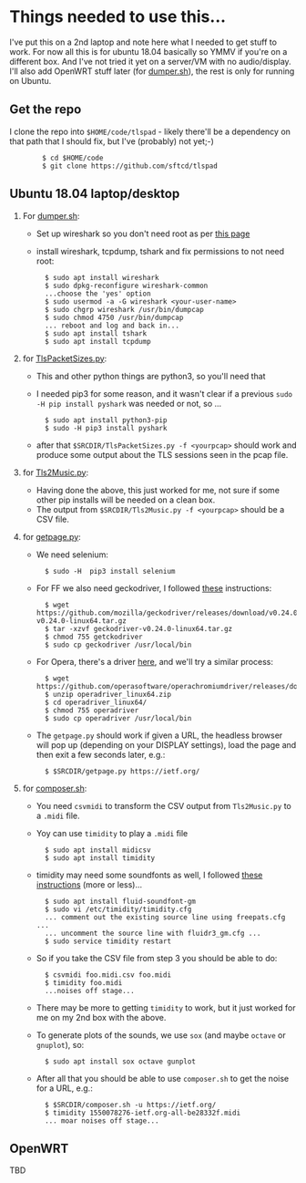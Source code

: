 # Things needed to use this...

I've put this on a 2nd laptop and note here what I needed to get
stuff to work.  For now all this is for ubuntu 18.04 basically so YMMV if
you're on a different box. And I've not tried it yet on a server/VM with
no audio/display.  I'll also add OpenWRT stuff later (for
[dumper.sh](dumper.sh)), the rest is only for running on Ubuntu.

## Get the repo

I clone the repo into ``$HOME/code/tlspad`` - likely there'll be a dependency
on that path that I should fix, but I've (probably) not yet;-)

            $ cd $HOME/code
            $ git clone https://github.com/sftcd/tlspad

## Ubuntu 18.04 laptop/desktop 

1. For [dumper.sh](dumper.sh):

    - Set up wireshark so you don't need root as per [this page](https://superuser.com/questions/319865/how-to-set-up-wireshark-to-run-without-root-on-debian)
    - install wireshark, tcpdump, tshark and fix permissions to not need root:

            $ sudo apt install wireshark
            $ sudo dpkg-reconfigure wireshark-common
            ...choose the 'yes' option
            $ sudo usermod -a -G wireshark <your-user-name>
            $ sudo chgrp wireshark /usr/bin/dumpcap
            $ sudo chmod 4750 /usr/bin/dumpcap
            ... reboot and log and back in...
            $ sudo apt install tshark
            $ sudo apt install tcpdump

1. for [TlsPacketSizes.py](TlsPacketSizes.py):

    - This and other python things are python3, so you'll need that
    - I needed pip3 for some reason, and it wasn't clear if a previous
    ``sudo -H pip install pyshark`` was needed or not, so ...


            $ sudo apt install python3-pip
            $ sudo -H pip3 install pyshark

    - after that ``$SRCDIR/TlsPacketSizes.py -f <yourpcap>`` should work and
    produce some output about the TLS sessions seen in the pcap file.

1. for [Tls2Music.py](Tls2Music.py):

    - Having done the above, this just worked for me, not sure if some other pip installs will be
    needed on a clean box.
    - The output from ``$SRCDIR/Tls2Music.py -f <yourpcap>`` should be a CSV file.

1. for [getpage.py](getpage.py):

    - We need selenium:

            $ sudo -H  pip3 install selenium

    - For FF we also need geckodriver, I followed [these](https://askubuntu.com/questions/870530/how-to-install-geckodriver-in-ubuntu) instructions:

            $ wget https://github.com/mozilla/geckodriver/releases/download/v0.24.0/geckodriver-v0.24.0-linux64.tar.gz
            $ tar -xzvf geckodriver-v0.24.0-linux64.tar.gz
            $ chmod 755 getckodriver
            $ sudo cp geckodriver /usr/local/bin

    - For Opera, there's a driver [here](https://github.com/operasoftware/operachromiumdriver/releases), and we'll try
        a similar process:

            $ wget https://github.com/operasoftware/operachromiumdriver/releases/download/v.2.42/operadriver_linux64.zip
            $ unzip operadriver_linux64.zip
            $ cd operadriver_linux64/
            $ chmod 755 operadriver
            $ sudo cp operadriver /usr/local/bin

    - The ``getpage.py`` should work if given a URL, the headless browser will
    pop up (depending on your DISPLAY settings), load the page and then exit a few
    seconds later, e.g.:

            $ $SRCDIR/getpage.py https://ietf.org/

1. for [composer.sh](composer.sh):

    - You need ``csvmidi`` to transform the CSV output from ``Tls2Music.py`` to a ``.midi`` file.
    - Yoy can use ``timidity`` to play a ``.midi`` file

            $ sudo apt install midicsv
            $ sudo apt install timidity

	- timidity may need some soundfonts as well, I followed [these instructions](https://unix.stackexchange.com/questions/97883/timidity-no-instrument-mapped-to-tone-bank-0-no-idea-which-one-is-missing) (more or less)...

			$ sudo apt install fluid-soundfont-gm
			$ sudo vi /etc/timidity/timidity.cfg
			... comment out the existing source line using freepats.cfg ...
			... uncomment the source line with fluidr3_gm.cfg ...
			$ sudo service timidity restart

    - So if you take the CSV file from  step 3 you should be able to do:

            $ csvmidi foo.midi.csv foo.midi
            $ timidity foo.midi
            ...noises off stage...

    - There may be more to getting ``timidity`` to work, but it just worked for me on
    my 2nd box with the above. 

    - To generate plots of the sounds, we use ``sox`` (and maybe ``octave`` or ``gnuplot``), so:

            $ sudo apt install sox octave gunplot

	- After all that you should be able to use ``composer.sh`` to get the noise for a URL, e.g.:

			$ $SRCDIR/composer.sh -u https://ietf.org/
			$ timidity 1550078276-ietf.org-all-be28332f.midi
			... moar noises off stage...


## OpenWRT

TBD



